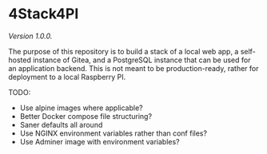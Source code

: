 # 4Stack4PI

_Version 1.0.0._

The purpose of this repository is to build a stack of a local web app, a self-hosted instance of Gitea, and a PostgreSQL instance that can be used for an application backend. This is not meant to be production-ready, rather for deployment to a local Raspberry PI.

TODO:

- Use alpine images where applicable?
- Better Docker compose file structuring?
- Saner defaults all around
- Use NGINX environment variables rather than conf files?
- Use Adminer image with environment variables?
